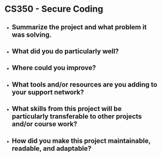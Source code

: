# CS350 - Secure Coding

- **Summarize the project and what problem it was solving.**
  - 

- **What did you do particularly well?**
  - 

- **Where could you improve?**
  - 

- **What tools and/or resources are you adding to your support network?**
  - 

- **What skills from this project will be particularly transferable to other projects and/or course work?**
  - 

- **How did you make this project maintainable, readable, and adaptable?**
  - 
